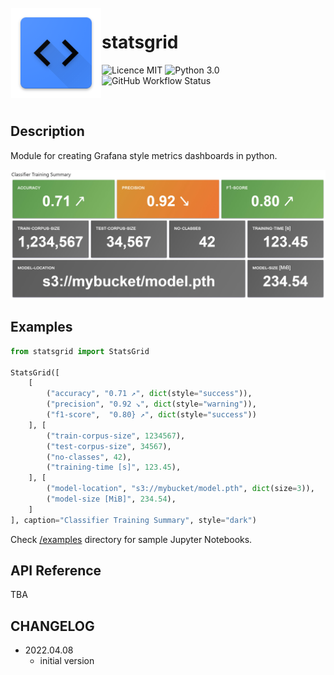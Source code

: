 <img alt="Icon" src="https://raw.githubusercontent.com/thiagoolsilva/cryptography-cli/main/misc/app_icon.png" align="left" hspace="1" vspace="1">

# statsgrid

![Licence MIT](https://img.shields.io/github/license/pkubiak/statsgrid)
![Python 3.0](https://img.shields.io/badge/python-%3E%3D3.7-brightgreen)
![GitHub Workflow Status](https://img.shields.io/github/workflow/status/pkubiak/statsgrid/Python%20package)


</br>

## Description

Module for creating Grafana style metrics dashboards in python.

![Preview image](/misc/preview.jpg)


## Examples

```python
from statsgrid import StatsGrid

StatsGrid([
    [
        ("accuracy", "0.71 ↗", dict(style="success")),
        ("precision", "0.92 ↘", dict(style="warning")),
        ("f1-score",  "0.80} ↗", dict(style="success"))
    ], [
        ("train-corpus-size", 1234567),
        ("test-corpus-size", 34567),
        ("no-classes", 42),
        ("training-time [s]", 123.45),
    ], [
        ("model-location", "s3://mybucket/model.pth", dict(size=3)),
        ("model-size [MiB]", 234.54), 
    ]
], caption="Classifier Training Summary", style="dark")
```

Check [/examples](/examples) directory for sample Jupyter Notebooks.

## API Reference
TBA

## CHANGELOG

- 2022.04.08
    - initial version 
